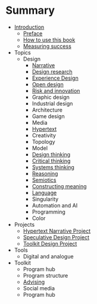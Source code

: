 # Summary

* [Introduction](README.md)
   * [Preface](introduction/preface.md)
   * [How to use this book](introduction/how_to_use_this_book.md)
   * [Measuring success](introduction/measuring_success.md)
* Topics
   * Design
       * [Narrative](topics/narrative.md)
       * [Design research](topics/design_research.md)
       * [Experience Design](topics/experience_design.md)
       * [Open design](topics/open_design.md)
       * [Risk and innovation](topics/risk_and_innovation.md)
       * Graphic design
       * Industrial design
       * Architecture
       * Game design
       * Media
       * [Hypertext](topics/hypertext.md)
       * Creativity
       * Topology
       * Model
       * [Design thinking](topics/design_thinking.md)
       * [Critical thinking](topics/critical_thinking.md)
       * [Systems thinking](topics/systems_thinking.md)
       * [Reasoning](topics/reasoning.md)
       * [Semiotics](topics/semiotics.md)
       * [Constructing meaning](topics/constructing_meaning.md)
       * [Language](topics/language.md)
       * Singularity
       * Automation and AI
       * Programming
       * Color
* Projects
   * [Hypertext Narrative Project](projects/hypertext_narrative_project.md)
   * [Speculative Design Project](projects/speculative_design_project.md)
   * [Toolkit Design Project](projects/toolkit_design_project.md)
* Tools
   * Digital and analogue
* Toolkit
   * Program hub
   * Program structure
   * [Advising](toolkit/advising.md)
   * Social media
   * Program hub

